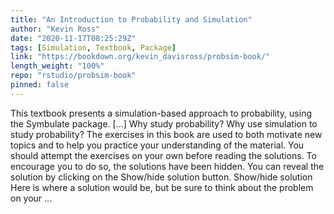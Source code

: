 ```yaml
---
title: "An Introduction to Probability and Simulation"
author: "Kevin Ross"
date: "2020-11-17T08:25:29Z"
tags: [Simulation, Textbook, Package]
link: "https://bookdown.org/kevin_davisross/probsim-book/"
length_weight: "100%"
repo: "rstudio/probsim-book"
pinned: false
---
```


This textbook presents a simulation-based approach to probability, using the Symbulate package. [...] Why study probability? Why use simulation to study probability? The exercises in this book are used to both motivate new topics and to help you practice your understanding of the material. You should attempt the exercises on your own before reading the solutions. To encourage you to do so, the solutions have been hidden. You can reveal the solution by clicking on the Show/hide solution button. Show/hide solution Here is where a solution would be, but be sure to think about the problem on your  ...
